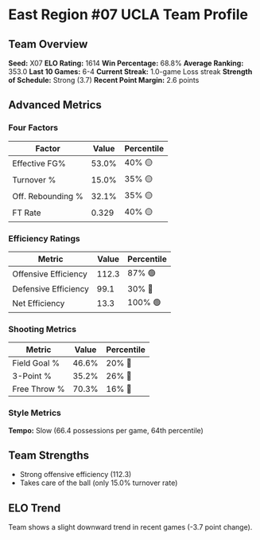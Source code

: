# East Region #07 UCLA Team Profile
## Team Overview
**Seed:** X07
**ELO Rating:** 1614
**Win Percentage:** 68.8%
**Average Ranking:** 353.0
**Last 10 Games:** 6-4
**Current Streak:** 1.0-game Loss streak
**Strength of Schedule:** Strong (3.7)
**Recent Point Margin:** 2.6 points

## Advanced Metrics
### Four Factors
| Factor | Value | Percentile |
|--------|-------|------------|
| Effective FG% | 53.0% | 40% 🟡 |
| Turnover % | 15.0% | 35% 🟡 |
| Off. Rebounding % | 32.1% | 35% 🟡 |
| FT Rate | 0.329 | 40% 🟡 |

### Efficiency Ratings
| Metric | Value | Percentile |
|--------|-------|------------|
| Offensive Efficiency | 112.3 | 87% 🟢 |
| Defensive Efficiency | 99.1 | 30% 🔴 |
| Net Efficiency | 13.3 | 100% 🟢 |

### Shooting Metrics
| Metric | Value | Percentile |
|--------|-------|------------|
| Field Goal % | 46.6% | 20% 🔴 |
| 3-Point % | 35.2% | 26% 🔴 |
| Free Throw % | 70.3% | 16% 🔴 |

### Style Metrics
**Tempo:** Slow (66.4 possessions per game, 64th percentile)

## Team Strengths
* Strong offensive efficiency (112.3)
* Takes care of the ball (only 15.0% turnover rate)

## ELO Trend
Team shows a slight downward trend in recent games (-3.7 point change).

